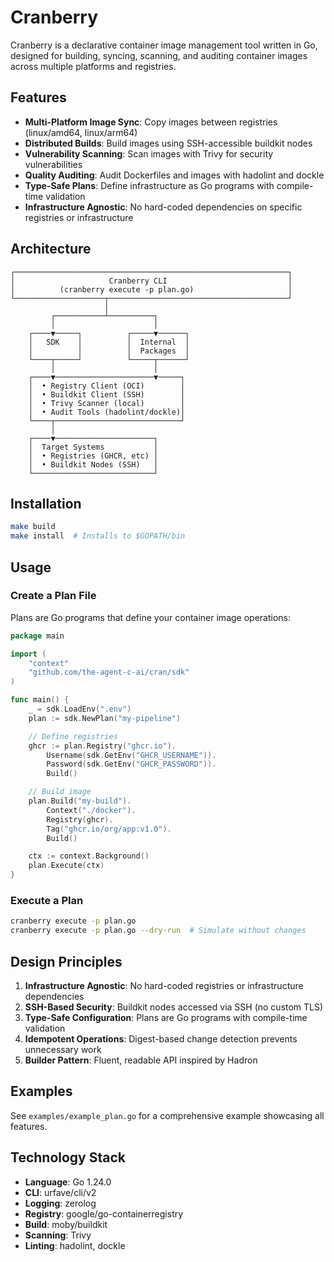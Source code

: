 # Cranberry

Cranberry is a declarative container image management tool written in Go, designed for building, syncing, scanning, and auditing container images across multiple platforms and registries.

## Features

- **Multi-Platform Image Sync**: Copy images between registries (linux/amd64, linux/arm64)
- **Distributed Builds**: Build images using SSH-accessible buildkit nodes
- **Vulnerability Scanning**: Scan images with Trivy for security vulnerabilities
- **Quality Auditing**: Audit Dockerfiles and images with hadolint and dockle
- **Type-Safe Plans**: Define infrastructure as Go programs with compile-time validation
- **Infrastructure Agnostic**: No hard-coded dependencies on specific registries or infrastructure

## Architecture

```
┌─────────────────────────────────────────────────────────────┐
│                     Cranberry CLI                           │
│          (cranberry execute -p plan.go)                     │
└────────────────────┬────────────────────────────────────────┘
                     │
         ┌───────────┴──────────┐
         │                      │
    ┌────▼─────┐          ┌─────▼──────┐
    │   SDK    │          │  Internal  │
    │          │          │  Packages  │
    └────┬─────┘          └─────┬──────┘
         │                      │
    ┌────▼──────────────────────▼─────┐
    │  • Registry Client (OCI)        │
    │  • Buildkit Client (SSH)        │
    │  • Trivy Scanner (local)        │
    │  • Audit Tools (hadolint/dockle)│
    └────┬────────────────────────────┘
         │
    ┌────▼──────────────────────┐
    │  Target Systems           │
    │  • Registries (GHCR, etc) │
    │  • Buildkit Nodes (SSH)   │
    └───────────────────────────┘
```

## Installation

```bash
make build
make install  # Installs to $GOPATH/bin
```

## Usage

### Create a Plan File

Plans are Go programs that define your container image operations:

```go
package main

import (
    "context"
    "github.com/the-agent-c-ai/cran/sdk"
)

func main() {
    _ = sdk.LoadEnv(".env")
    plan := sdk.NewPlan("my-pipeline")

    // Define registries
    ghcr := plan.Registry("ghcr.io").
        Username(sdk.GetEnv("GHCR_USERNAME")).
        Password(sdk.GetEnv("GHCR_PASSWORD")).
        Build()

    // Build image
    plan.Build("my-build").
        Context("./docker").
        Registry(ghcr).
        Tag("ghcr.io/org/app:v1.0").
        Build()

    ctx := context.Background()
    plan.Execute(ctx)
}
```

### Execute a Plan

```bash
cranberry execute -p plan.go
cranberry execute -p plan.go --dry-run  # Simulate without changes
```

## Design Principles

1. **Infrastructure Agnostic**: No hard-coded registries or infrastructure dependencies
2. **SSH-Based Security**: Buildkit nodes accessed via SSH (no custom TLS)
3. **Type-Safe Configuration**: Plans are Go programs with compile-time validation
4. **Idempotent Operations**: Digest-based change detection prevents unnecessary work
5. **Builder Pattern**: Fluent, readable API inspired by Hadron

## Examples

See `examples/example_plan.go` for a comprehensive example showcasing all features.

## Technology Stack

- **Language**: Go 1.24.0
- **CLI**: urfave/cli/v2
- **Logging**: zerolog
- **Registry**: google/go-containerregistry
- **Build**: moby/buildkit
- **Scanning**: Trivy
- **Linting**: hadolint, dockle

